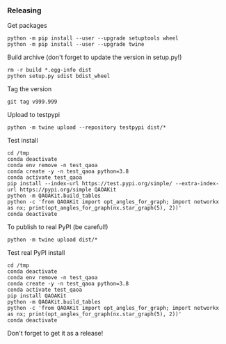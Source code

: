 ### Releasing

Get packages
```
python -m pip install --user --upgrade setuptools wheel
python -m pip install --user --upgrade twine
```

Build archive (don't forget to update the version in setup.py!)
```
rm -r build *.egg-info dist
python setup.py sdist bdist_wheel
```

Tag the version
```
git tag v999.999
```

Upload to testpypi
```
python -m twine upload --repository testpypi dist/*
```
Test install
```
cd /tmp
conda deactivate
conda env remove -n test_qaoa
conda create -y -n test_qaoa python=3.8
conda activate test_qaoa
pip install --index-url https://test.pypi.org/simple/ --extra-index-url https://pypi.org/simple QAOAKit
python -m QAOAKit.build_tables
python -c 'from QAOAKit import opt_angles_for_graph; import networkx as nx; print(opt_angles_for_graph(nx.star_graph(5), 2))'
conda deactivate
```

To publish to real PyPI (be careful!)
```
python -m twine upload dist/*
```

Test real PyPI install
```
cd /tmp
conda deactivate
conda env remove -n test_qaoa
conda create -y -n test_qaoa python=3.8
conda activate test_qaoa
pip install QAOAKit
python -m QAOAKit.build_tables
python -c 'from QAOAKit import opt_angles_for_graph; import networkx as nx; print(opt_angles_for_graph(nx.star_graph(5), 2))'
conda deactivate
```

Don't forget to get it as a release!
